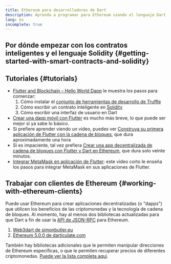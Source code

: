 ```yaml
---
title: Ethereum para desarrolladores de Dart
description: Aprenda a programar para Ethereum usando el lenguaje Dart
lang: es
incomplete: true
---
```


## Por dónde empezar con los contratos inteligentes y el lenguaje Solidity \{#getting-started-with-smart-contracts-and-solidity}

## Tutoriales \{#tutorials}

- [Flutter and Blockchain – Hello World Dapp](https://www.geeksforgeeks.org/flutter-and-blockchain-hello-world-dapp/) le muestra los pasos para comenzar:
  1.  Cómo instalar el [conjunto de herramientas de desarrollo de Truffle](https://www.trufflesuite.com/)
  2.  Cómo escribir un contrato inteligente en [Solidity](https://soliditylang.org/)
  3.  Cómo escribir una interfaz de usuario en Dart
- [Crear una dapp móvil con Flutter](https://medium.com/dash-community/building-a-mobile-dapp-with-flutter-be945c80315a) es mucho más breve, lo que puede ser mejor si ya sabe lo básico.
- Si prefiere aprender viendo un video, puedes ver [Construya su primera aplicación de Flutter con la cadena de bloques](https://www.youtube.com/watch?v=3Eeh3pJ6PeA), que dura aproximadamente una hora
- Si es impaciente, tal vez prefiera [Crear una app decentralizada de cadena de bloques con Flutter y Dart en Ethereum](https://www.youtube.com/watch?v=jaMFEOCq_1s), que dura solo veinte minutos.
- [Integrar MetaMask en aplicación de Flutter](https://youtu.be/8qzVDje3IWk): este video corto le enseña los pasos para integrar MetaMask en sus aplicaciones de Flutter.

## Trabajar con clientes de Ethereum \{#working-with-ethereum-clients}

Puede usar Ethereum para crear aplicaciones decentralizadas (o "dapps") que utilicen los beneficios de las criptomonedas y la tecnología de cadena de bloques. Al momento, hay al menos dos bibliotecas actualizadas para que Dart a fin de usar la [API de JSON-RPC](/developers/docs/apis/json-rpc/) para Ethereum.

1. [Web3dart de simonbutler.eu](https://pub.dev/packages/web3dart)
1. [Ethereum 5.0.0 de darticulate.com](https://pub.dev/packages/ethereum)

También hay bibliotecas adicionales que le permiten manipular direcciones de Ethereum específicas, o que le permiten recuperar precios de diferentes criptomonedas. [Puede ver la lista completa aquí](https://pub.dev/dart/packages?q=ethereum).
